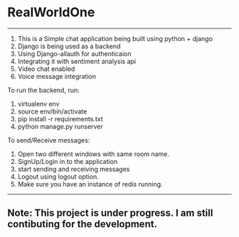 
# RealWorldOne
--------------------------------------------------------------------------------
1. This is a Simple chat application being built using python + django 
2. Django is being used as a backend
3. Using Django-allauth for authenticaion
5. Integrating it with sentiment analysis api
6. Video chat enabled
7. Voice message integration

To run the backend, run:

1. virtualenv env
2. source env/bin/activate
3. pip install -r requirements.txt
4. python manage.py runserver

To send/Receive messages:

1. Open two different windows with same room name.
2. SignUp/Login in to the application
3. start sending and receiving messages
4. Logout using logout option.
6. Make sure you have an instance of redis running. 
-------------------------------------------------------------------------------
Note: This project is under progress. I am still contibuting for the development.
--------------------------------------------------------------------------------
